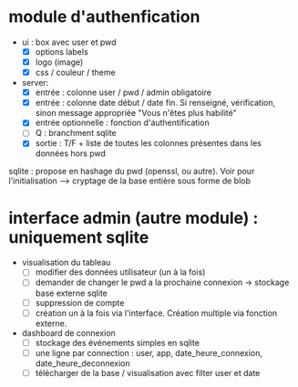 # module d'authenfication

- ui : box avec user et pwd
    + [x] options labels
    + [x] logo (image)
    + [x] css / couleur / theme

- server: 
    + [x] entrée : colonne user / pwd / admin obligatoire
    + [x] entrée : colonne date début / date fin. Si renseigné, vérification, sinon message appropriée "Vous n'êtes plus habilité"
    + [x] entrée optionnelle : fonction d'authentification
    + [ ] Q : branchment sqlite
    + [x] sortie : T/F + liste de toutes les colonnes présentes dans les données hors pwd
    
sqlite : propose en hashage du pwd (openssl, ou autre). Voir pour l'initialisation
--> cryptage de la base entière sous forme de blob

# interface admin (autre module) : uniquement sqlite

- visualisation du tableau
    + [ ] modifier des données utilisateur (un à la fois)
    + [ ] demander de changer le pwd a la prochaine connexion -> stockage base externe sqlite
    + [ ] suppression de compte
    + [ ] création un à la fois via l'interface. Création multiple via fonction externe.
    
- dashboard de connexion
    + [ ] stockage des événements simples en sqlite
    + [ ] une ligne par connection : user, app, date_heure_connexion, date_heure_deconnexion
    + [ ] télécharger de la base / visualisation avec filter user et date
